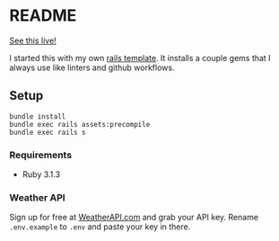 # README

[See this live!](https://weather-forecasterio.herokuapp.com/)

I started this with my own [rails template](https://github.com/RyanSnodgrass/personal-rails-template). It installs a couple gems that I always use like linters and github workflows.

## Setup

```
bundle install
bundle exec rails assets:precompile
bundle exec rails s
```

### Requirements
- Ruby 3.1.3

### Weather API
Sign up for free at [WeatherAPI.com](https://www.weatherapi.com/) and grab your API key. Rename `.env.example` to `.env` and paste your key in there.
